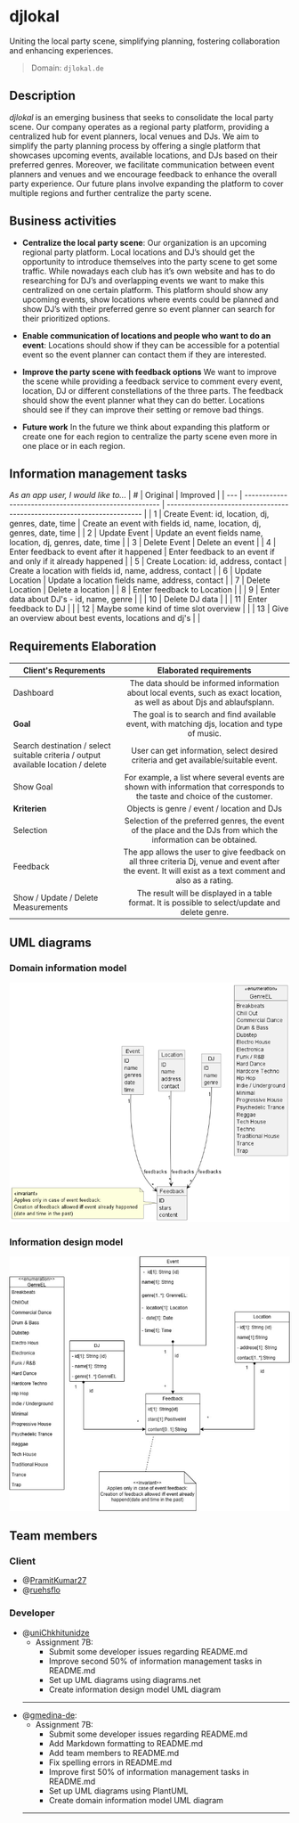 # djlokal
Uniting the local party scene, simplifying planning, fostering collaboration and enhancing experiences.

> Domain: `djlokal.de`

## Description
*djlokal* is an emerging business that seeks to consolidate the local party scene. 
Our company operates as a regional party platform, providing a centralized hub for event planners, local venues and DJs. 
We aim to simplify the party planning process by offering a single platform that showcases upcoming events, available locations, and DJs based on their preferred genres. 
Moreover, we facilitate communication between event planners and venues and we encourage feedback to enhance the overall party experience. 
Our future plans involve expanding the platform to cover multiple regions and further centralize the party scene.

## Business activities
- **Centralize the local party scene**:
Our organization is an upcoming regional party platform. 
Local locations and DJ’s should get the opportunity to introduce themselves into the party scene to get some traffic. 
While nowadays each club has it’s own website and has to do researching for DJ’s and overlapping events we want to make this centralized on one certain platform. 
This platform should show any upcoming events, show locations where events could be planned and show DJ’s with their preferred genre so event planner can search for their prioritized options.

- **Enable communication of locations and people who want to do an event**:
Locations should show if they can be accessible for a potential event so the event planner can contact them if they are interested.

- **Improve the party scene with feedback options**
We want to improve the scene while providing a feedback service to comment every event, location, DJ or different constellations of the three parts. 
The feedback should show the event planner what they can do better. 
Locations should see if they can improve their setting or remove bad things.

- **Future work**
In the future we think about expanding this platform or create one for each region to centralize the party scene even more in one place or in each region.

## Information management tasks
*As an app user, I would like to...*
| #   | Original                                               | Improved                                                                |
| --- | ------------------------------------------------------ | ----------------------------------------------------------------------- |
| 1   | Create Event: id, location, dj, genres, date, time     | Create an event with fields id, name, location, dj, genres, date, time |
| 2   | Update Event                                           | Update an event fields name, location, dj, genres, date, time          |
| 3   | Delete Event                                           | Delete an event                                                         |
| 4   | Enter feedback to event after it happened              | Enter feedback to an event if and only if it already happened           |
| 5   | Create Location: id, address, contact                  | Create a location with fields id, name, address, contact                |
| 6   | Update Location                                        | Update a location fields name, address, contact                         |
| 7   | Delete Location                                        | Delete a location                                                       |
| 8   | Enter feedback to Location                             |                                                                         |
| 9   | Enter data about DJ's - id, name, genre                |                                                                         |
| 10  | Delete DJ data                                         |                                                                         |
| 11  | Enter feedback to DJ                                   |                                                                         |
| 12  | Maybe some kind of time slot overview                  |                                                                         |
| 13  | Give an overview about best events, locations and dj's |                                                                         |


##  Requirements Elaboration 
| Client's Requrements| Elaborated requirements| 
| --------------------| :--------------------: | 
| Dashboard |  The data should be informed information about local events, such as exact location, as well as about Djs and ablaufsplann.  |
| **Goal**| The goal is to search and find available event, with matching djs, location and type of music.|
|Search destination / select suitable criteria / output available location / delete |User can get information, select desired criteria and get available/suitable event.
| Show Goal | For example, a list where several events are shown with information that corresponds to the taste and choice of the customer. |
|**Kriterien** | Objects is genre / event / location and DJs |
| Selection| Selection of the preferred genres, the event of the place and the DJs from which the information can be obtained.|
| Feedback| The app allows the user to give feedback on all three criteria Dj, venue and event after the event. It will exist as a text comment and also as a rating. |
| Show / Update / Delete Measurements | The result will be displayed in a table format. It is possible to select/update and delete genre.|

## UML diagrams
### Domain information model
![Domain information model](uml/dim.png?raw=true)

### Information design model 
![Information design model](uml/idm.jpg?raw=true)

## Team members
### Client
- @[PramitKumar27](https://github.com/PramitKumar27)
- @[ruehsflo](https://github.com/ruehsflo)
### Developer
- @[uniChkhitunidze](https://github.com/uniChkhitunidze)
  - Assignment 7B:
      - Submit some developer issues regarding README.md
      - Improve second 50% of information management tasks in README.md
      - Set up UML diagrams using diagrams.net
      - Create information design model UML diagram
  - --
- @[gmedina-de](https://github.com/gmedina-de): 
  - Assignment 7B:
    - Submit some developer issues regarding README.md
    - Add Markdown formatting to README.md
    - Add team members to README.md
    - Fix spelling errors in README.md
    - Improve first 50% of information management tasks in README.md
    - Set up UML diagrams using PlantUML
    - Create domain information model UML diagram
  - --

